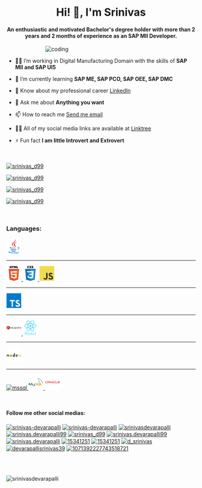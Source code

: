 <h1 align="center">Hi! 👋, I'm Srinivas</h1>
<h4 align="center">An enthusiastic and motivated Bachelor's degree holder with more than 2 years and 2 months of experience as an <b>SAP MII Developer</b>.</h4>
<img align="right" alt="coding" width="400" src="https://gist.githubusercontent.com/MedRedha/fd8e2481bde2610c96b9aafde543879c/raw/88624e8d31c4295973dcb7c900dacf0edc0a6d99/coding.gif">
<br>

- 👩‍💻 I’m working in Digital Manufacturing Domain with the skills of  <b>**SAP MII and SAP UI5**</b><br>

- 🌱 I’m currently learning <b>**SAP ME, SAP PCO, SAP OEE, SAP DMC**</b><br>

- 📄 Know about my professional career <a href="https://www.linkedin.com/in/srinivas-devarapalli" target="_blank"> LinkedIn </a> <br>

- 💬 Ask me about **Anything you want** <br>

- 📫 How to reach me <a href="mailto:devarapallisrinivas39@gmail.com">Send me email</a>

- 🙋‍♂️ All of my social media links are available at <a href="https://www.linktr.ee/srinivas.devarapalli" target="_blank">Linktree</a> <br>

- ⚡ Fun fact **I am little Introvert and Extrovert** <br>

<br>
<p align="left"> <a href="http://linktr.ee/srinivas.devarapalli" target="blank"><img src="https://img.shields.io/twitter/follow/srinivas.devarapalli?logo=linktree&style=for-the-badge" alt="srinivas_d99" /></a> </p>

<p align="left"> <a href="https://www.linkedin.com/in/srinivas-devarapalli" target="blank"><img src="https://img.shields.io/twitter/follow/srinivas.devarapalli?logo=linkedin&style=for-the-badge" alt="srinivas_d99" /></a> </p>

<p align="left"> <a href="https://people.sap.com/srinivasdevarapalli" target="blank"><img src="https://img.shields.io/twitter/follow/srinivasdevarapalli?logo=sap&style=for-the-badge" alt="srinivas_d99" /></a> </p>

<p align="left"> <a href="https://twitter.com/srinivas_d99" target="blank"><img src="https://img.shields.io/twitter/follow/srinivas_d99?logo=twitter&style=for-the-badge" alt="srinivas_d99" /></a> </p>

<br>

  <h3 align="left">Languages:</h3>

 <p align="left"> 

  <a href="https://www.java.com" target="_blank" rel="noreferrer"> <img src="https://raw.githubusercontent.com/devicons/devicon/master/icons/java/java-original.svg" alt="java" width="40" height="40"/> </a> 
<hr>
<a href="https://www.w3schools.com/html/default.asp" target="_blank" rel="noreferrer"> <img src="https://raw.githubusercontent.com/devicons/devicon/master/icons/html5/html5-original-wordmark.svg" alt="html5" width="40" height="40"/> </a> 
<a href="https://www.w3schools.com/css/" target="_blank" rel="noreferrer"> <img src="https://raw.githubusercontent.com/devicons/devicon/master/icons/css3/css3-original-wordmark.svg" alt="css3" width="40" height="40"/> </a> 
<a href="https://www.w3schools.com/js/default.asp" target="_blank" rel="noreferrer"> <img src="https://raw.githubusercontent.com/devicons/devicon/master/icons/javascript/javascript-original.svg" alt="javascript" width="40" height="40"/> </a> 
<hr>
<a href="https://www.typescriptlang.org/" target="_blank" rel="noreferrer"> <img src="https://raw.githubusercontent.com/devicons/devicon/master/icons/typescript/typescript-original.svg" alt="typescript" width="40" height="40"/> </a> 
<hr>
<a href="https://angular.io" target="_blank" rel="noreferrer"> <img src="https://raw.githubusercontent.com/devicons/devicon/master/icons/angularjs/angularjs-original-wordmark.svg" alt="angularjs" width="40" height="40"/> </a> 
<a href="https://reactjs.org/" target="_blank" rel="noreferrer"> <img src="https://raw.githubusercontent.com/devicons/devicon/master/icons/react/react-original-wordmark.svg" alt="react" width="40" height="40"/> </a> 
<hr>
<a href="https://nodejs.org" target="_blank" rel="noreferrer"> <img src="https://raw.githubusercontent.com/devicons/devicon/master/icons/nodejs/nodejs-original-wordmark.svg" alt="nodejs" width="40" height="40"/> </a> 
<hr>
<a href="https://www.microsoft.com/en-us/sql-server" target="_blank" rel="noreferrer"> <img src="https://www.svgrepo.com/show/303229/microsoft-sql-server-logo.svg" alt="mssql" width="40" height="40"/> </a> 
<a href="https://www.mysql.com/" target="_blank" rel="noreferrer"> <img src="https://raw.githubusercontent.com/devicons/devicon/master/icons/mysql/mysql-original-wordmark.svg" alt="mysql" width="40" height="40"/> </a> 
<a href="https://www.oracle.com/" target="_blank" rel="noreferrer"> <img src="https://raw.githubusercontent.com/devicons/devicon/master/icons/oracle/oracle-original.svg" alt="oracle" width="40" height="40"/> </a> 
</p><br>
<h4 align="left">Follow me other social medias:</h4>
<p align="left">
<a href="http://linktr.ee/srinivas.devarapalli" target="blank"><img align="center" src="https://upload.wikimedia.org/wikipedia/en/b/bf/Linktree_logo.svg" alt="srinivas-devarapalli" height="30" width="40" /></a>
<a href="https://linkedin.com/in/srinivas-devarapalli" target="blank"><img align="center" src="https://upload.wikimedia.org/wikipedia/commons/f/f8/LinkedIn_icon_circle.svg" alt="srinivas-devarapalli" height="30" width="40" /></a>
<a href="https://people.sap.com/srinivasdevarapalli" target="blank"><img align="center" src="https://logos-download.com/wp-content/uploads/2016/08/SAP_logo.png" alt="srinivasdevarapalli" height="30" width="40" /></a>
<a href="https://instagram.com/srinivas.devarapalli99" target="blank"><img align="center" src="https://raw.githubusercontent.com/rahuldkjain/github-profile-readme-generator/master/src/images/icons/Social/instagram.svg" alt="srinivas.devarapalli99" height="30" width="40" /></a>
<a href="https://twitter.com/srinivas_d99" target="blank"><img align="center" src="https://raw.githubusercontent.com/rahuldkjain/github-profile-readme-generator/master/src/images/icons/Social/twitter.svg" alt="srinivas_d99" height="30" width="40" /></a>
<a href="https://fb.com/srinivas.devarapalli99" target="blank"><img align="center" src="https://raw.githubusercontent.com/rahuldkjain/github-profile-readme-generator/master/src/images/icons/Social/facebook.svg" alt="srinivas.devarapalli99" height="30" width="40" /></a>
<a href="https://www.youtube.com/c/srinivas.devarapalli" target="blank"><img align="center" src="https://raw.githubusercontent.com/rahuldkjain/github-profile-readme-generator/master/src/images/icons/Social/youtube.svg" alt="srinivas.devarapalli" height="30" width="40" /></a>
<a href="https://open.spotify.com/user/31pyeonra5e4rgj4o7ll2nczprqe" target="blank"><img align="center" src="https://upload.wikimedia.org/wikipedia/commons/0/00/Spotify_logo_horizontal_white.jpg" alt="15341251" height="30" width="40" /></a>
<a href="https://stackoverflow.com/users/15341251" target="blank"><img align="center" src="https://upload.wikimedia.org/wikipedia/commons/e/ef/Stack_Overflow_icon.svg" alt="15341251" height="30" width="40" /></a>
<a href="https://www.hackerrank.com/d_srinivas" target="blank"><img align="center" src="https://raw.githubusercontent.com/rahuldkjain/github-profile-readme-generator/master/src/images/icons/Social/hackerrank.svg" alt="d_srinivas" height="30" width="40" /></a>
<a href="https://www.hackerearth.com/devarapallisrinivas39" target="blank"><img align="center" src="https://raw.githubusercontent.com/rahuldkjain/github-profile-readme-generator/master/src/images/icons/Social/hackerearth.svg" alt="devarapallisrinivas39" height="30" width="40" /></a>
<a href="https://discord.gg/1071392227743518721" target="blank"><img align="center" src="https://raw.githubusercontent.com/rahuldkjain/github-profile-readme-generator/master/src/images/icons/Social/discord.svg" alt="1071392227743518721" height="30" width="40" /></a>
</p>
<br><br>
<p><img align="center" src="https://github-readme-streak-stats.herokuapp.com/?user=srinivasdevarapalli&" alt="srinivasdevarapalli" /></p>
